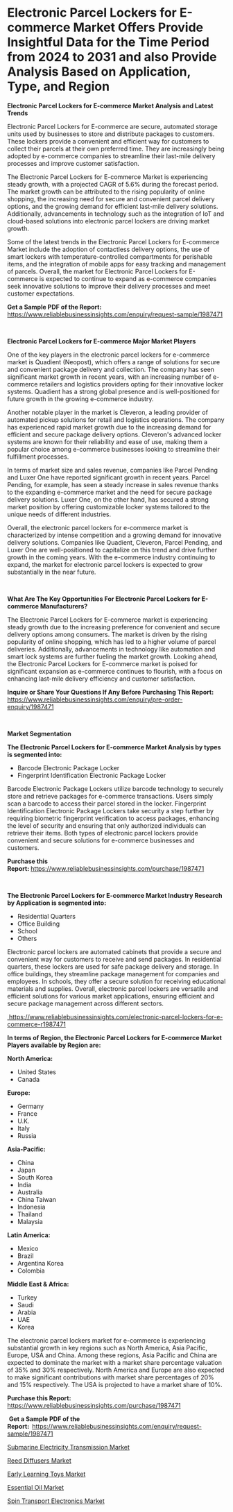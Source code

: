 <p><h1>Electronic Parcel Lockers for E-commerce Market Offers Provide Insightful Data for the Time Period from 2024 to 2031 and also Provide Analysis Based on Application, Type, and Region</h1></p><p><strong>Electronic Parcel Lockers for E-commerce Market Analysis and Latest Trends</strong></p>
<p><p>Electronic Parcel Lockers for E-commerce are secure, automated storage units used by businesses to store and distribute packages to customers. These lockers provide a convenient and efficient way for customers to collect their parcels at their own preferred time. They are increasingly being adopted by e-commerce companies to streamline their last-mile delivery processes and improve customer satisfaction.</p><p>The Electronic Parcel Lockers for E-commerce Market is experiencing steady growth, with a projected CAGR of 5.6% during the forecast period. The market growth can be attributed to the rising popularity of online shopping, the increasing need for secure and convenient parcel delivery options, and the growing demand for efficient last-mile delivery solutions. Additionally, advancements in technology such as the integration of IoT and cloud-based solutions into electronic parcel lockers are driving market growth.</p><p>Some of the latest trends in the Electronic Parcel Lockers for E-commerce Market include the adoption of contactless delivery options, the use of smart lockers with temperature-controlled compartments for perishable items, and the integration of mobile apps for easy tracking and management of parcels. Overall, the market for Electronic Parcel Lockers for E-commerce is expected to continue to expand as e-commerce companies seek innovative solutions to improve their delivery processes and meet customer expectations.</p></p>
<p><strong>Get a Sample PDF of the Report:&nbsp;</strong> <a href="https://www.reliablebusinessinsights.com/enquiry/request-sample/1987471">https://www.reliablebusinessinsights.com/enquiry/request-sample/1987471</a></p>
<p>&nbsp;</p>
<p><strong>Electronic Parcel Lockers for E-commerce Major Market Players</strong></p>
<p><p>One of the key players in the electronic parcel lockers for e-commerce market is Quadient (Neopost), which offers a range of solutions for secure and convenient package delivery and collection. The company has seen significant market growth in recent years, with an increasing number of e-commerce retailers and logistics providers opting for their innovative locker systems. Quadient has a strong global presence and is well-positioned for future growth in the growing e-commerce industry.</p><p>Another notable player in the market is Cleveron, a leading provider of automated pickup solutions for retail and logistics operations. The company has experienced rapid market growth due to the increasing demand for efficient and secure package delivery options. Cleveron's advanced locker systems are known for their reliability and ease of use, making them a popular choice among e-commerce businesses looking to streamline their fulfillment processes.</p><p>In terms of market size and sales revenue, companies like Parcel Pending and Luxer One have reported significant growth in recent years. Parcel Pending, for example, has seen a steady increase in sales revenue thanks to the expanding e-commerce market and the need for secure package delivery solutions. Luxer One, on the other hand, has secured a strong market position by offering customizable locker systems tailored to the unique needs of different industries.</p><p>Overall, the electronic parcel lockers for e-commerce market is characterized by intense competition and a growing demand for innovative delivery solutions. Companies like Quadient, Cleveron, Parcel Pending, and Luxer One are well-positioned to capitalize on this trend and drive further growth in the coming years. With the e-commerce industry continuing to expand, the market for electronic parcel lockers is expected to grow substantially in the near future.</p></p>
<p>&nbsp;</p>
<p><strong>What Are The Key Opportunities For Electronic Parcel Lockers for E-commerce Manufacturers?</strong></p>
<p><p>The Electronic Parcel Lockers for E-commerce market is experiencing steady growth due to the increasing preference for convenient and secure delivery options among consumers. The market is driven by the rising popularity of online shopping, which has led to a higher volume of parcel deliveries. Additionally, advancements in technology like automation and smart lock systems are further fueling the market growth. Looking ahead, the Electronic Parcel Lockers for E-commerce market is poised for significant expansion as e-commerce continues to flourish, with a focus on enhancing last-mile delivery efficiency and customer satisfaction.</p></p>
<p><strong>Inquire or Share Your Questions If Any Before Purchasing This Report:</strong> <a href="https://www.reliablebusinessinsights.com/enquiry/pre-order-enquiry/1987471">https://www.reliablebusinessinsights.com/enquiry/pre-order-enquiry/1987471</a></p>
<p>&nbsp;</p>
<p><strong>Market Segmentation</strong></p>
<p><strong>The Electronic Parcel Lockers for E-commerce Market Analysis by types is segmented into:</strong></p>
<p><ul><li>Barcode Electronic Package Locker</li><li>Fingerprint Identification Electronic Package Locker</li></ul></p>
<p><p>Barcode Electronic Package Lockers utilize barcode technology to securely store and retrieve packages for e-commerce transactions. Users simply scan a barcode to access their parcel stored in the locker. Fingerprint Identification Electronic Package Lockers take security a step further by requiring biometric fingerprint verification to access packages, enhancing the level of security and ensuring that only authorized individuals can retrieve their items. Both types of electronic parcel lockers provide convenient and secure solutions for e-commerce businesses and customers.</p></p>
<p><strong>Purchase this Report:&nbsp;</strong><a href="https://www.reliablebusinessinsights.com/purchase/1987471">https://www.reliablebusinessinsights.com/purchase/1987471</a></p>
<p>&nbsp;</p>
<p><strong>The Electronic Parcel Lockers for E-commerce Market Industry Research by Application is segmented into:</strong></p>
<p><ul><li>Residential Quarters</li><li>Office Building</li><li>School</li><li>Others</li></ul></p>
<p><p>Electronic parcel lockers are automated cabinets that provide a secure and convenient way for customers to receive and send packages. In residential quarters, these lockers are used for safe package delivery and storage. In office buildings, they streamline package management for companies and employees. In schools, they offer a secure solution for receiving educational materials and supplies. Overall, electronic parcel lockers are versatile and efficient solutions for various market applications, ensuring efficient and secure package management across different sectors.</p></p>
<p><a href="https://www.reliablebusinessinsights.com/electronic-parcel-lockers-for-e-commerce-r1987471">&nbsp;https://www.reliablebusinessinsights.com/electronic-parcel-lockers-for-e-commerce-r1987471</a></p>
<p><strong>In terms of Region, the Electronic Parcel Lockers for E-commerce Market Players available by Region are:</strong></p>
<p>
    <p> <strong> North America: </strong>
        <ul>
            <li>United States</li>
            <li>Canada</li>
        </ul>
        </p> 
    <p> <strong> Europe: </strong>
        <ul>
            <li>Germany</li>
            <li>France</li>
            <li>U.K.</li>
            <li>Italy</li>
            <li>Russia</li>
        </ul>
        </p> 
    <p> <strong> Asia-Pacific: </strong>
        <ul>
            <li>China</li>
            <li>Japan</li>
            <li>South Korea</li>
            <li>India</li>
            <li>Australia</li>
            <li>China Taiwan</li>
            <li>Indonesia</li>
            <li>Thailand</li>
            <li>Malaysia</li>
        </ul>
        </p> 
    <p> <strong> Latin America: </strong>
        <ul>
            <li>Mexico</li>
            <li>Brazil</li>
            <li>Argentina Korea</li>
            <li>Colombia</li>
        </ul>
        </p> 
    <p> <strong> Middle East & Africa: </strong>
        <ul>
            <li>Turkey</li>
            <li>Saudi</li>
            <li>Arabia</li>
            <li>UAE</li>
            <li>Korea</li>
        </ul>
    </p>
    </p>
<p><p>The electronic parcel lockers market for e-commerce is experiencing substantial growth in key regions such as North America, Asia Pacific, Europe, USA and China. Among these regions, Asia Pacific and China are expected to dominate the market with a market share percentage valuation of 35% and 30% respectively. North America and Europe are also expected to make significant contributions with market share percentages of 20% and 15% respectively. The USA is projected to have a market share of 10%.</p></p>
<p><strong>Purchase this Report: </strong><a href="https://www.reliablebusinessinsights.com/purchase/1987471">https://www.reliablebusinessinsights.com/purchase/1987471</a></p>
<p>&nbsp;<strong>Get a Sample PDF of the Report:&nbsp;&nbsp;</strong><a href="https://www.reliablebusinessinsights.com/enquiry/request-sample/1987471">https://www.reliablebusinessinsights.com/enquiry/request-sample/1987471</a></p>
<p><strong></strong></p>
<p><p><a href="https://github.com/jodemen/Market-Research-Report-List-4/blob/main/submarine-electricity-transmission-market.md">Submarine Electricity Transmission Market</a></p><p><a href="https://medium.com/@othaleffler2008/reed-diffusers-industry-analysis-report-its-market-size-share-trends-by-application-region-ca20dbdd1b43">Reed Diffusers Market</a></p><p><a href="https://medium.com/@ndemosipul/early-learning-toys-market-trends-a-detailed-study-of-its-market-segmentation-and-analyzing-the-4a1361a302da">Early Learning Toys Market</a></p><p><a href="https://medium.com/@lrusselljames32024/essential-oil-market-forecasts-market-trends-and-impact-analysis-2024-2031-6d05778fae3d">Essential Oil Market</a></p><p><a href="https://github.com/RyleeBauch2023/Market-Research-Report-List-2/blob/main/spin-transport-electronics-market.md">Spin Transport Electronics Market</a></p></p>